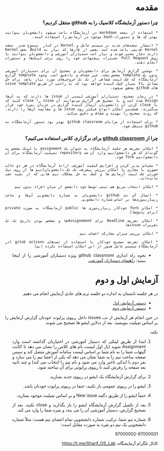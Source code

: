 <div dir="rtl" align='justify'>

# مقدمه

### چرا دستور آزمایشگاه کلاسیک را به github منتقل کردیم؟
    * استفاده از نسخه markdown در آزمایشگاه باعث می‌شود دانشجویان بتوانند بهتر کد ها و دستورات bash موجود در آزمایش را استفاده کنند.

    * انتشار نسخه‌های جدید تر سیستم عامل و Kernel در کنار  منسوح شدن  نسخه Kernel قدیمی باعث شده است بعضی از فاز‌ها که نیاز به Build بخش Kernel دارند دچار سختی شوند و نیاز است دستیاران آموزشی و دانشجویان بتوانند با روش Pull Request تغییرات پیشنهادی خود را روی برخی لینک‌ها و دستورات انجام دهند.

    * نوشتن گزارش آزمایش برای دانشجویان و تصحیح آن برای دستیاران آموزشی بدون یک template مشخص سخت، غیر شفاف و نادقیق است. وجود template گزارش آزمایشگاه که چک لیست شفافی از تک تک خروجی‌های مورد نیاز باشد برای حل مسائل بالا بسیار کمک کننده خواهد بود که به راحتی از طریق issue template های github محقق می‌شود.

    * در زمان تصحیح، دستیاران آموزشی لیستی از issue ها دارند که به آن‌ها Assign شده است و با تصحیح هر گزارش می‌توانند آن issue را close کنند که با close کردن آن دانشجویان ارسال کننده گزارش در جریان نمره خود قرار می‌گیرند، همچنین امکان انواع فیلتر روی issue ها و مقایسه آن‌ها را دارند. که روند تصحیح را بهینه و شفاف و دقیق می‌کند.

    * برای استفاده از مزایای github classroom بهتر بود دستور آزمایشگاه به github منتقل شود.

### چرا از [github classroom](https://classroom.github.com/) برای برگزاری کلاس استفاده می‌کنیم؟

    * امکان تعریف هر جلسه آزمایشگاه به عنوان یک assignment با لینک مشخص به گونه‌ای که هر دانشجو/تیم وارد آن شد repository تمپلیت آزمایشگاه برای آن دانشجو/تیم fork شود.

    * مقیاس پذیر کردن و افزایش کیفیت آموزشی ارائه آزمایشگاه در هر دو حالت حضوری یا مجازی با امکان بررسی پیشرفت تک تک دانشجویان/تیم ها از روی تیک خوردن چک لیست آزمایش ها و کمک به حل مشکلات تیم هایی که از بقیه عقب مانده‌اند.

    * امکان انتخاب سریع هم تیمی توسط خود دانشجو از میان افراد بدون تیم 

    * اتصال آی دی github دانشجویان به شماره دانشجویی آن‌ها و ساخت ریپازیتوری‌ها بر اساس شماره دانشجویی 

    * امکان fork خودکار ریپازیتوری ها public آزمایشگاه به صورت private (برای پاسخ‌ها)

    * امکان تعریف Deadline برای Assignementها و مشخص بودن تاریخ تک تک تغییرات issue‌ها

    * امکان بررسی میزان مشارکت اعضای تیم

    * امکان تعریف تصحیح خودکار با استفاده از تست‌های gitub actions (در آزمایشگاه سیستم عامل هنوز از این امکان استفاده نکرده ایم)

* نحوه راه اندازی github classroom ویژه دستیاران آموزشی را از اینجا ببینید: [راهنمای دستیاران آموزشی](https://github.com/Sharif-OS-Lab/session-1-2/blob/main/TAs-Administration-Guide.md)


# آزمایش اول و دوم


در هر جلسه تابستان به اندازه دو جلسه ترم های عادی آزمایش انجام می دهیم.
- [دستور آزمایش اول](https://github.com/Sharif-OS-Lab/session-1-2/blob/main/session1.md)
- [دستور آزمایش دوم](https://github.com/Sharif-OS-Lab/session-1-2/blob/main/session2.md)

در حین انجام هر آزمایش از تب issues داخل ریپوی پرایوت خودتان گزارش آزمایش را بر اساس تمپلیت بنویسید. بعد از ددلاین ایشو ها تصحیح می شوند.

نکته:
1. ابتدا از طریق لینکی که دستیار آموزشی در اختیارتان گذاشته است وارد Assignment شوید (بار اول لیست نام های کلاس را نشان می دهد تا اکانت گیتهاب شما را به نام شما بر اساس لیست سامانه آموزش متصل کند و سپس صفحه ساخت تیم را به شما نشان می دهد که یکی از اعضا تیم را می سازد و نفر دوم با اندکی تاخیر وارد می شود و نام تیم را انتخاب می کند) و چند ثانیه بعد صفحه را رفرش کنید تا ریپوی پرایوتی برای آن ساخته شود.
  
1. برای گزارش آزمایشگاه یک ایشو در ریپوی جدید بسازید.
  
1. ایشو را در ریپوی عمومی باز نکنید، حتما در ریپوی پرایوت خودتان باشد.

1. حتماً ایشو را از طریق دگمه New issue و بر اساس تمپلیت موجود بسازید.
  
1. بعد از تکمیل گزارش آزمایشگاه ایشو را باز بگذارید و close نکنید، بعد از تصحیح گزارش، دستیار آموزشی آن را می بندد و نمره شما را وارد می کند.
  
1. شماره تیم شما، ترکیب شماره دانشجویی تمام اعضای تیم هست: مثلاً شماره دانشجویی یک تیم دو نفره به صورت مقابل است:
  
  97000002-97000001


کانال تلگرام آزمایشگاه: https://t.me/Sharif_OS_Lab
  
</div>
